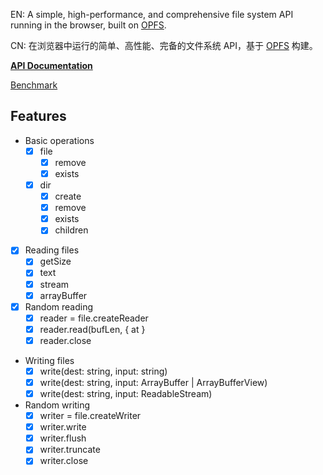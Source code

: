 EN: A simple, high-performance, and comprehensive file system API running in the browser, built on [OPFS](https://developer.mozilla.org/en-US/docs/Web/API/File_System_API/Origin_private_file_system).

CN: 在浏览器中运行的简单、高性能、完备的文件系统 API，基于 [OPFS](https://developer.mozilla.org/en-US/docs/Web/API/File_System_API/Origin_private_file_system) 构建。

[**API Documentation**](./docs/api.md)

[Benchmark](https://hughfenghen.github.io/opfs-tools/benchmark/)

## Features

- Basic operations
  - [x] file
    - [x] remove
    - [x] exists
  - [x] dir
    - [x] create
    - [x] remove
    - [x] exists
    - [x] children
- [x] Reading files
  - [x] getSize
  - [x] text
  - [x] stream
  - [x] arrayBuffer
- [x] Random reading
  - [x] reader = file.createReader
  - [x] reader.read(bufLen, { at }
  - [x] reader.close
- Writing files
  - [x] write(dest: string, input: string)
  - [x] write(dest: string, input: ArrayBuffer | ArrayBufferView)
  - [x] write(dest: string, input: ReadableStream)
- Random writing
  - [x] writer = file.createWriter
  - [x] writer.write
  - [x] writer.flush
  - [x] writer.truncate
  - [x] writer.close
